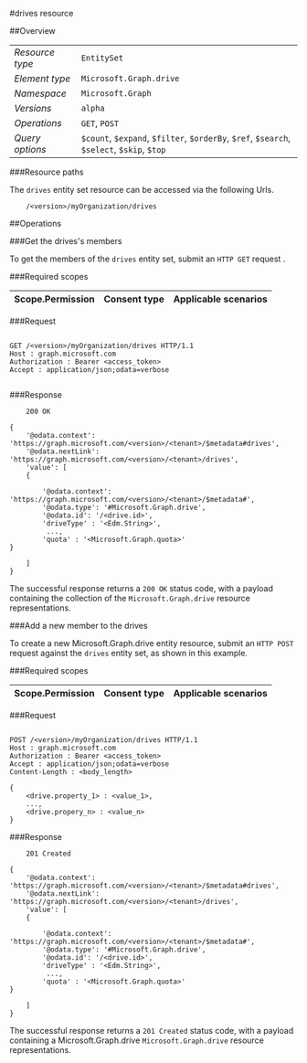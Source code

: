 #drives resource

 



##Overview

|  |  | 
| :-- | :-- | 
| _Resource type_ | `EntitySet` | 
| _Element type_ | `Microsoft.Graph.drive` | 
| _Namespace_ | `Microsoft.Graph` | 
| _Versions_ | `alpha` | 
| _Operations_ | `GET`, `POST` | 
| _Query options_ | `$count`, `$expand`, `$filter`, `$orderBy`, `$ref`, `$search`, `$select`, `$skip`, `$top` | 


###Resource paths

The `drives` entity set resource can be accessed via the following Urls. 

```
	/<version>/myOrganization/drives
```





##Operations

###Get the drives's members

To get the members of the `drives` entity set, submit an `HTTP GET` request .  

###Required scopes

| Scope.Permission | Consent type | Applicable scenarios | 
| :-- | :-- | :-- | 
###Request

```
	
GET /<version>/myOrganization/drives HTTP/1.1
Host : graph.microsoft.com
Authorization : Bearer <access_token>
Accept : application/json;odata=verbose


```

###Response

```
	200 OK

{
	'@odata.context': 'https://graph.microsoft.com/<version>/<tenant>/$metadata#drives',
	'@odata.nextLink': 'https://graph.microsoft.com/<version>/<tenant>/drives',
	'value': [ 
	{

		'@odata.context': 'https://graph.microsoft.com/<version>/<tenant>/$metadata#',
		'@odata.type': '#Microsoft.Graph.drive',
		'@odata.id': '/<drive.id>',
		'driveType' : '<Edm.String>',
		 ...,
		'quota' : '<Microsoft.Graph.quota>'
}

	]
}

```

The successful response returns a `200 OK` status code, with a payload containing the collection of the `Microsoft.Graph.drive` resource representations. 

###Add a new member to the drives

To create a new Microsoft.Graph.drive entity resource, submit an `HTTP POST` request against the `drives` entity set, as shown in this example. 

###Required scopes

| Scope.Permission | Consent type | Applicable scenarios | 
| :-- | :-- | :-- | 
###Request

```
	
POST /<version>/myOrganization/drives HTTP/1.1
Host : graph.microsoft.com
Authorization : Bearer <access_token>
Accept : application/json;odata=verbose
Content-Length : <body_length>

{
	<drive.property_1> : <value_1>,
	...,
	<drive.propery_n> : <value_n>
}

```

###Response

```
	201 Created

{
	'@odata.context': 'https://graph.microsoft.com/<version>/<tenant>/$metadata#drives',
	'@odata.nextLink': 'https://graph.microsoft.com/<version>/<tenant>/drives',
	'value': [ 
	{

		'@odata.context': 'https://graph.microsoft.com/<version>/<tenant>/$metadata#',
		'@odata.type': '#Microsoft.Graph.drive',
		'@odata.id': '/<drive.id>',
		'driveType' : '<Edm.String>',
		 ...,
		'quota' : '<Microsoft.Graph.quota>'
}

	]
}

```

The successful response returns a `201 Created` status code, with a payload containing a Microsoft.Graph.drive `Microsoft.Graph.drive` resource representations. 



<!-- {
"type": "#page.annotation",
"tocPath": "EntitySet/drives",
"section": "documentation"
} -->